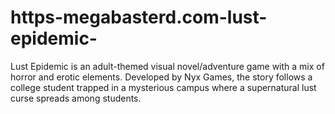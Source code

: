 # https-megabasterd.com-lust-epidemic-
Lust Epidemic is an adult-themed visual novel/adventure game with a mix of horror and erotic elements. Developed by Nyx Games, the story follows a college student trapped in a mysterious campus where a supernatural lust curse spreads among students.
